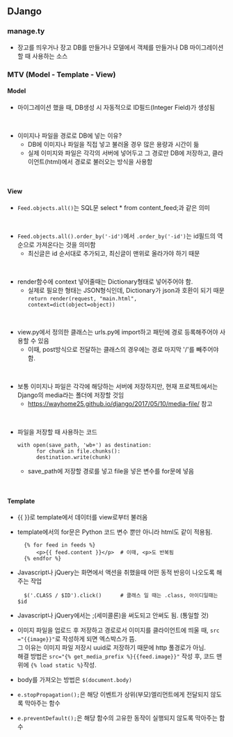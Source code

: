 ## DJango

### manage.ty
* 장고를 띄우거나 장고 DB를 만들거나 모델에서 객체를 만들거나 DB 마이그레이션 할 때 사용하는 소스


### MTV (Model - Template - View)

#### Model
* 마이그레이션 했을 때, DB생성 시 자동적으로 ID필드(Integer Field)가 생성됨
<br>

* 이미지나 파일을 경로로 DB에 넣는 이유?
  - DB에 이미지나 파일을 직접 넣고 불러올 경우 많은 용량과 시간이 듦
  - 실제 이미지와 파일은 각각의 서버에 넣어두고 그 경로만 DB에 저장하고, 클라이언트(html)에서 경로로 불러오는 방식을 사용함
 
<br>

#### View
* ```Feed.objects.all()```는 SQL문 select * from content_feed;과 같은 의미

<br>

* ```Feed.objects.all().order_by('-id')```에서 ```.order_by('-id')```는 id필드의 역순으로 가져온다는 것을 의미함
  - 최신글은 id 순서대로 추가되고, 최신글이 맨위로 올라가야 하기 때문
 
<br>

* render함수에 context 넣어줄때는 Dictionary형태로 넣어주어야 함.
  - 실제로 필요한 형태는 JSON형식인데, Dictionary가 json과 호환이 되기 때문 <br>
    ``` return render(request, "main.html", context=dict(object=object)) ```

<br>

* view.py에서 정의한 클래스는 urls.py에 import하고 패턴에 경로 등록해주어야 사용할 수 있음
  - 이때, post방식으로 전달하는 클래스의 경우에는 경로 마지막 '/'를 빼주어야 함.
 
<br>

* 보통 이미지나 파일은 각각에 해당하는 서버에 저장하지만, 현재 프로젝트에서는 Django의 media라는 폴더에 저장할 것임
  - https://wayhome25.github.io/django/2017/05/10/media-file/ 참고
<br>

* 파일을 저장할 때 사용하는 코드<br>

  ```
  with open(save_path, 'wb+') as destination:
        for chunk in file.chunks():
        destination.write(chunk)
  ```
  - save_path에 저장할 경로를 넣고 file을 넣은 변수를 for문에 넣음

<br>

#### Template
* {{ }}로 template에서 데이터를 view로부터 불러옴
  <br>
  
* template에서의 for문은 Python 코드 변수 뿐만 아니라 html도 같이 적용됨.
  ```
    {% for feed in feeds %}
        <p>{{ feed.content }}</p>  # 이때, <p>도 반복됨
    {% endfor %}
  ```

* Javascript나 jQuery는 화면에서 액션을 취했을때 어떤 동적 반응이 나오도록 해주는 작업
  ```
    $('.CLASS / $ID').click()      # 클래스 일 때는 .class, 아이디일때는 $id
  ```

* Javascript나 jQuery에서는 ;(세미콜론)을 써도되고 안써도 됨. (통일할 것)

* 이미지 파일을 업로드 후 저장하고 경로로서 이미지를 클라이언트에 띄울 때, ```src ="{{image}}"```로 작성하게 되면 엑스박스가 뜸. <br>
  그 이유는 이미지 파일 저장시 uuid로 저장하기 때문에 http 풀경로가 아님. <br>
  해결 방법은 ```src="{% get_media_prefix %}{{feed.image}}"``` 작성 후, 코드 맨 위에 ```{% load static %}```작성.
  
* body를 가져오는 방법은 ``` $(document.body)  ```

* ```e.stopPropagation();```은 해당 이벤트가 상위(부모)엘리먼트에게 전달되지 않도록 막아주는 함수
  
* ```e.preventDefault();```은 해당 함수의 고유한 동작이 실행되지 않도록 막아주는 함수
